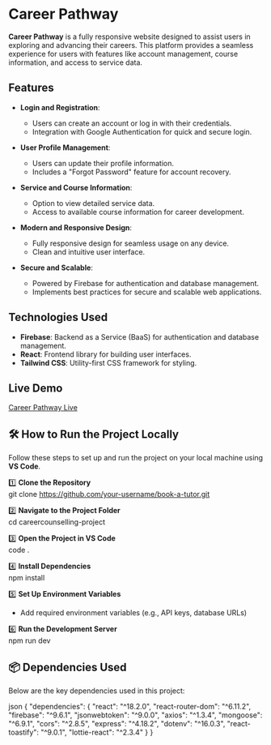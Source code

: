 # Career Pathway

**Career Pathway** is a fully responsive website designed to assist users in exploring and advancing their careers. This platform provides a seamless experience for users with features like account management, course information, and access to service data.

## Features

- **Login and Registration**:
  - Users can create an account or log in with their credentials.
  - Integration with Google Authentication for quick and secure login.

- **User Profile Management**:
  - Users can update their profile information.
  - Includes a "Forgot Password" feature for account recovery.

- **Service and Course Information**:
  - Option to view detailed service data.
  - Access to available course information for career development.

- **Modern and Responsive Design**:
  - Fully responsive design for seamless usage on any device.
  - Clean and intuitive user interface.

- **Secure and Scalable**:
  - Powered by Firebase for authentication and database management.
  - Implements best practices for secure and scalable web applications.

## Technologies Used

- **Firebase**: Backend as a Service (BaaS) for authentication and database management.
- **React**: Frontend library for building user interfaces.
- **Tailwind CSS**: Utility-first CSS framework for styling.

## Live Demo

[Career Pathway Live](https://carrer-counselling-6b05c.web.app/)
## 🛠 How to Run the Project Locally

Follow these steps to set up and run the project on your local machine using **VS Code**.

1️⃣ **Clone the Repository**  
   git clone https://github.com/your-username/book-a-tutor.git  

2️⃣ **Navigate to the Project Folder**  
   cd careercounselling-project  

3️⃣ **Open the Project in VS Code**  
   code .  

4️⃣ **Install Dependencies**  
   npm install  

5️⃣ **Set Up Environment Variables**  
   - Add required environment variables (e.g., API keys, database URLs)  

6️⃣ **Run the Development Server**  
   npm run dev  

## 📦 Dependencies Used  
Below are the key dependencies used in this project:  

json
{
  "dependencies": {
    "react": "^18.2.0",
    "react-router-dom": "^6.11.2",
    "firebase": "^9.6.1",
    "jsonwebtoken": "^9.0.0",
    "axios": "^1.3.4",
    "mongoose": "^6.9.1",
    "cors": "^2.8.5",
    "express": "^4.18.2",
    "dotenv": "^16.0.3",
    "react-toastify": "^9.0.1",
    "lottie-react": "^2.3.4"
  }
}
